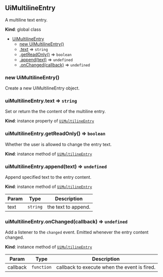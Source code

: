 <a name="UiMultilineEntry"></a>

## UiMultilineEntry
A multiline text entry.

**Kind**: global class  

* [UiMultilineEntry](#UiMultilineEntry)
    * [new UiMultilineEntry()](#new_UiMultilineEntry_new)
    * [.text](#UiMultilineEntry+text) ⇒ <code>string</code>
    * [.getReadOnly()](#UiMultilineEntry+getReadOnly) ⇒ <code>boolean</code>
    * [.append(text)](#UiMultilineEntry+append) ⇒ <code>undefined</code>
    * [.onChanged(callback)](#UiMultilineEntry+onChanged) ⇒ <code>undefined</code>

<a name="new_UiMultilineEntry_new"></a>

### new UiMultilineEntry()
Create a new UiMultilineEntry object.

<a name="UiMultilineEntry+text"></a>

### uiMultilineEntry.text ⇒ <code>string</code>
Set or return the the content of the multiline entry.

**Kind**: instance property of [<code>UiMultilineEntry</code>](#UiMultilineEntry)  
<a name="UiMultilineEntry+getReadOnly"></a>

### uiMultilineEntry.getReadOnly() ⇒ <code>boolean</code>
Whether the user is allowed to change the entry text.

**Kind**: instance method of [<code>UiMultilineEntry</code>](#UiMultilineEntry)  
<a name="UiMultilineEntry+append"></a>

### uiMultilineEntry.append(text) ⇒ <code>undefined</code>
Append specified text to the entry content.

**Kind**: instance method of [<code>UiMultilineEntry</code>](#UiMultilineEntry)  

| Param | Type | Description |
| --- | --- | --- |
| text | <code>string</code> | the text to append. |

<a name="UiMultilineEntry+onChanged"></a>

### uiMultilineEntry.onChanged(callback) ⇒ <code>undefined</code>
Add a listener to the `changed` event. Emitted whenever the entry content changed.

**Kind**: instance method of [<code>UiMultilineEntry</code>](#UiMultilineEntry)  

| Param | Type | Description |
| --- | --- | --- |
| callback | <code>function</code> | callback to execute when the event is fired. |

